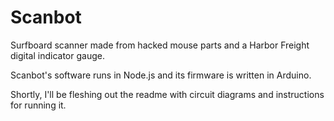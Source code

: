 # Scanbot
Surfboard scanner made from hacked mouse parts and a Harbor Freight digital indicator gauge.

Scanbot's software runs in Node.js and its firmware is written in Arduino. 

Shortly, I'll be fleshing out the readme with circuit diagrams and instructions for running it.
